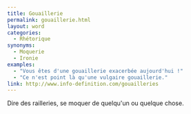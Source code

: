 ```yaml
---
title: Gouaillerie
permalink: gouaillerie.html
layout: word
categories:
  - Rhétorique
synonyms:
  - Moquerie
  - Ironie
examples:
  - "Vous êtes d'une gouaillerie exacerbée aujourd'hui !"
  - "Ce n'est point là qu'une vulgaire gouaillerie."
link: http://www.info-definition.com/gouailleries
---
```


Dire des railleries, se moquer de quelqu'un ou quelque chose.

